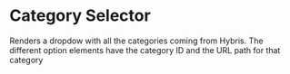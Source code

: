 # Category Selector

Renders a dropdow with all the categories coming from Hybris. The different option elements have the category ID and the URL path for that category

